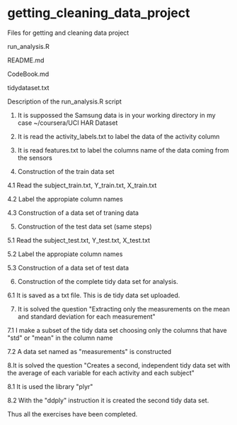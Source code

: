 getting_cleaning_data_project
=============================

Files for getting and cleaning data project

run_analysis.R

README.md

CodeBook.md

tidydataset.txt 

Description of the run_analysis.R script

1. It is suppossed the Samsung data is in your working directory in my case ~/coursera/UCI HAR Dataset

2. It is read the activity_labels.txt to label the data of the activity column

3. It is read features.txt to label the columns name of the data coming from the sensors


4. Construction of the train data set

4.1 Read the subject_train.txt, Y_train.txt, X_train.txt

4.2 Label the appropiate column names

4.3 Construction of a data set of traning data


5. Construction of the test data set (same steps)

5.1 Read the subject_test.txt, Y_test.txt, X_test.txt

5.2 Label the appropiate column names

5.3 Construction of a data set of test data


6. Construction of the complete tidy data set for analysis. 

6.1 It is saved as a txt file. This is de tidy data set uploaded.


7. It is solved the question "Extracting only the measurements on the mean and standard deviation for each measurement"

7.1 I make a subset of the tidy data set choosing only the columns that have "std" or "mean" in the column name

7.2 A data set named as "measurements" is constructed


8.It is solved the question "Creates a second, independent tidy data set with the average of each variable for each activity and each subject"

8.1 It is used the library "plyr"

8.2 With the "ddply" instruction it is created the second tidy data set.


Thus all the exercises have been completed.



